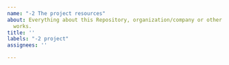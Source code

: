 ```yaml
---
name: "-2 The project resources"
about: Everything about this Repository, organization/company or other supplemental
  works.
title: ''
labels: "-2 project"
assignees: ''

---
```



